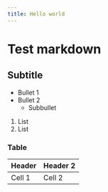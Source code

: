 ```yaml
---
title: Hello world
---
```




# Test markdown
## Subtitle

* Bullet 1
* Bullet 2
  * Subbullet

1. List
2. List
  

### Table

Header | Header 2
-------|---------
Cell 1 | Cell 2

